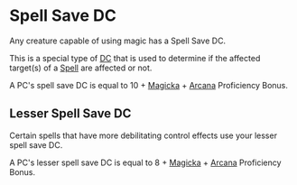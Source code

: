 # Spell Save DC

Any creature capable of using magic has a Spell Save DC.

This is a special type of [DC](../../Game%20Procedures/Core%20Procedures/DC.md) that is used to determine if the affected target(s) of a [Spell](../Spells.md) are affected or not.

A PC's spell save DC is equal to 10 + [Magicka](../../Player%20Characters/Attributes/Magicka.md) + [Arcana](../../Player%20Characters/Skills/Arcana.md) Proficiency Bonus.

## Lesser Spell Save DC

Certain spells that have more debilitating control effects use your lesser spell save DC.

A PC's lesser spell save DC is equal to 8 + [Magicka](../../Player%20Characters/Attributes/Magicka.md) + [Arcana](../../Player%20Characters/Skills/Arcana.md) Proficiency Bonus.
